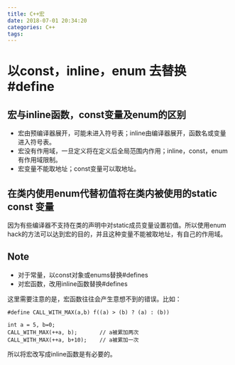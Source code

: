 ```yaml
---
title: C++宏
date: 2018-07-01 20:34:20
categories: C++
tags:
---
```

# 以const，inline，enum 去替换 #define
## 宏与inline函数，const变量及enum的区别
* 宏由预编译器展开，可能未进入符号表；inline由编译器展开，函数名或变量进入符号表。
* 宏没有作用域，一旦定义将在定义后全局范围内作用；inline，const，enum有作用域限制。
* 宏变量不能取地址；const变量可以取地址。

## 在类内使用enum代替初值将在类内被使用的static const 变量
因为有些编译器不支持在类的声明中对static成员变量设置初值。所以使用enum hack的方法可以达到宏的目的，并且这种变量不能被取地址，有自己的作用域。


## Note
- 对于常量，以const对象或enums替换#defines
- 对宏函数，改用inline函数替换#defines


这里需要注意的是，宏函数往往会产生意想不到的错误。比如：

```
#define CALL_WITH_MAX(a,b) f((a) > (b) ? (a) : (b))

int a = 5, b=0;
CALL_WITH_MAX(++a, b);       // a被累加两次  
CALL_WITH_MAX(++a, b+10);    // a被累加一次
```
所以将宏改写成inline函数是有必要的。
